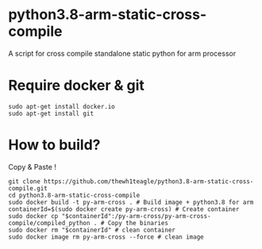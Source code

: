 # python3.8-arm-static-cross-compile
A script for cross compile standalone static python for arm processor 


# Require docker & git
``` 
sudo apt-get install docker.io
sudo apt-get install git
```

# How to build? 
Copy & Paste !
```
git clone https://github.com/thewh1teagle/python3.8-arm-static-cross-compile.git
cd python3.8-arm-static-cross-compile
sudo docker build -t py-arm-cross . # Build image + python3.8 for arm
containerId=$(sudo docker create py-arm-cross) # Create container
sudo docker cp "$containerId":/py-arm-cross/py-arm-cross-compile/compiled_python . # Copy the binaries
sudo docker rm "$containerId" # clean container
sudo docker image rm py-arm-cross --force # clean image

```

